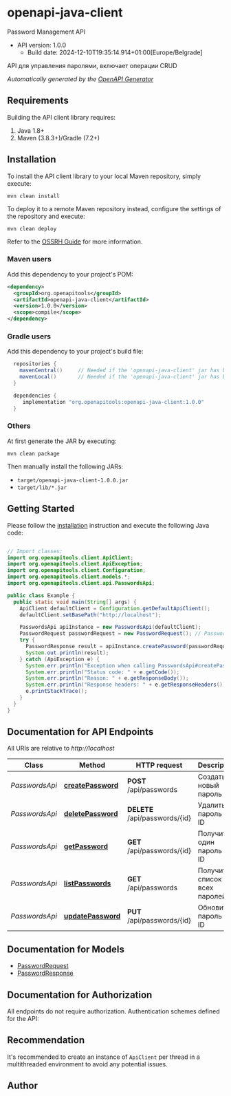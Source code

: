 # openapi-java-client

Password Management API
- API version: 1.0.0
  - Build date: 2024-12-10T19:35:14.914+01:00[Europe/Belgrade]

API для управления паролями, включает операции CRUD


*Automatically generated by the [OpenAPI Generator](https://openapi-generator.tech)*


## Requirements

Building the API client library requires:
1. Java 1.8+
2. Maven (3.8.3+)/Gradle (7.2+)

## Installation

To install the API client library to your local Maven repository, simply execute:

```shell
mvn clean install
```

To deploy it to a remote Maven repository instead, configure the settings of the repository and execute:

```shell
mvn clean deploy
```

Refer to the [OSSRH Guide](http://central.sonatype.org/pages/ossrh-guide.html) for more information.

### Maven users

Add this dependency to your project's POM:

```xml
<dependency>
  <groupId>org.openapitools</groupId>
  <artifactId>openapi-java-client</artifactId>
  <version>1.0.0</version>
  <scope>compile</scope>
</dependency>
```

### Gradle users

Add this dependency to your project's build file:

```groovy
  repositories {
    mavenCentral()     // Needed if the 'openapi-java-client' jar has been published to maven central.
    mavenLocal()       // Needed if the 'openapi-java-client' jar has been published to the local maven repo.
  }

  dependencies {
     implementation "org.openapitools:openapi-java-client:1.0.0"
  }
```

### Others

At first generate the JAR by executing:

```shell
mvn clean package
```

Then manually install the following JARs:

* `target/openapi-java-client-1.0.0.jar`
* `target/lib/*.jar`

## Getting Started

Please follow the [installation](#installation) instruction and execute the following Java code:

```java

// Import classes:
import org.openapitools.client.ApiClient;
import org.openapitools.client.ApiException;
import org.openapitools.client.Configuration;
import org.openapitools.client.models.*;
import org.openapitools.client.api.PasswordsApi;

public class Example {
  public static void main(String[] args) {
    ApiClient defaultClient = Configuration.getDefaultApiClient();
    defaultClient.setBasePath("http://localhost");

    PasswordsApi apiInstance = new PasswordsApi(defaultClient);
    PasswordRequest passwordRequest = new PasswordRequest(); // PasswordRequest | 
    try {
      PasswordResponse result = apiInstance.createPassword(passwordRequest);
      System.out.println(result);
    } catch (ApiException e) {
      System.err.println("Exception when calling PasswordsApi#createPassword");
      System.err.println("Status code: " + e.getCode());
      System.err.println("Reason: " + e.getResponseBody());
      System.err.println("Response headers: " + e.getResponseHeaders());
      e.printStackTrace();
    }
  }
}

```

## Documentation for API Endpoints

All URIs are relative to *http://localhost*

Class | Method | HTTP request | Description
------------ | ------------- | ------------- | -------------
*PasswordsApi* | [**createPassword**](docs/PasswordsApi.md#createPassword) | **POST** /api/passwords | Создать новый пароль
*PasswordsApi* | [**deletePassword**](docs/PasswordsApi.md#deletePassword) | **DELETE** /api/passwords/{id} | Удалить пароль по ID
*PasswordsApi* | [**getPassword**](docs/PasswordsApi.md#getPassword) | **GET** /api/passwords/{id} | Получить один пароль по ID
*PasswordsApi* | [**listPasswords**](docs/PasswordsApi.md#listPasswords) | **GET** /api/passwords | Получить список всех паролей
*PasswordsApi* | [**updatePassword**](docs/PasswordsApi.md#updatePassword) | **PUT** /api/passwords/{id} | Обновить пароль по ID


## Documentation for Models

 - [PasswordRequest](docs/PasswordRequest.md)
 - [PasswordResponse](docs/PasswordResponse.md)


## Documentation for Authorization

All endpoints do not require authorization.
Authentication schemes defined for the API:

## Recommendation

It's recommended to create an instance of `ApiClient` per thread in a multithreaded environment to avoid any potential issues.

## Author



